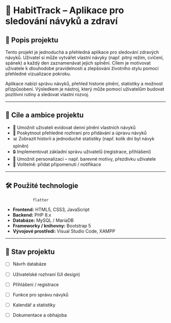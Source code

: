 # 🧠 HabitTrack – Aplikace pro sledování návyků a zdraví

## 📌 Popis projektu

Tento projekt je jednoduchá a přehledná aplikace pro sledování zdravých návyků. Uživatel si může vytvářet vlastní návyky (např. pitný režim, cvičení, spánek) a každý den zaznamenávat jejich splnění. Cílem je motivovat uživatele k dlouhodobé pravidelnosti a zlepšování životního stylu pomocí přehledné vizualizace pokroku.

Aplikace nabízí správu návyků, přehled historie plnění, statistiky a možnost přizpůsobení. Výsledkem je nástroj, který může pomoci uživatelům budovat pozitivní rutiny a sledovat vlastní rozvoj.

---

## 🎯 Cíle a ambice projektu

- 📅 Umožnit uživateli evidovat denní plnění vlastních návyků
- 🧾 Poskytnout přehledné rozhraní pro přidávání a úpravu návyků
- 📊 Zobrazit historii a jednoduché statistiky (např. kolik dní byl návyk splněn)
- 🔒 Implementovat základní správu uživatelů (registrace, přihlášení)
- 🎨 Umožnit personalizaci – např. barevné motivy, přezdívku uživatele
- 🔔 Volitelně: přidat připomenutí / notifikace

---

## 🛠️ Použité technologie


                flatter
- **Frontend:** HTML5, CSS3, JavaScript
- **Backend:** PHP 8.x
- **Databáze:** MySQL / MariaDB
- **Frameworky / knihovny:** Bootstrap 5
- **Vývojové prostředí:** Visual Studio Code, XAMPP

---

## 📎 Stav projektu

- [ ] Návrh databáze
- [ ] Uživatelské rozhraní (UI design)
- [ ] Přihlášení / registrace
- [ ] Funkce pro správu návyků
- [ ] Kalendář a statistiky
- [ ] Dokumentace a obhajoba




